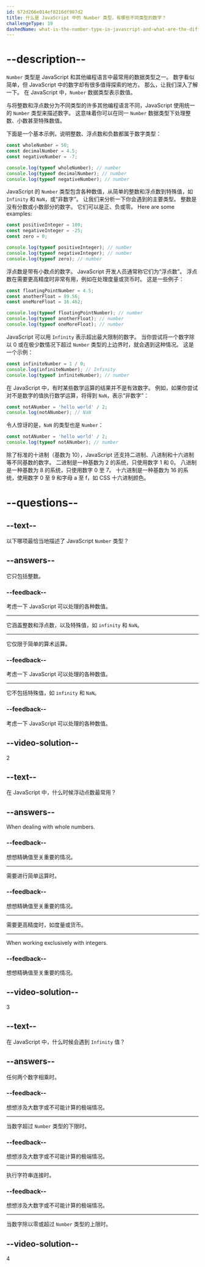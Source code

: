 ```yaml
---
id: 672d266e014ef8216df987d2
title: 什么是 JavaScript 中的 Number 类型，有哪些不同类型的数字？
challengeType: 19
dashedName: what-is-the-number-type-in-javascript-and-what-are-the-different-types-of-numbers-available
---
```


# --description--

`Number` 类型是 JavaScript 和其他编程语言中最常用的数据类型之一。 数字看似简单，但 JavaScript 中的数字却有很多值得探索的地方。 那么，让我们深入了解一下。 在 JavaScript 中，`Number` 数据类型表示数值。

与将整数和浮点数分为不同类型的许多其他编程语言不同，JavaScript 使用统一的 `Number` 类型来描述数字。 这意味着你可以在同一 `Number` 数据类型下处理整数、小数甚至特殊数值。

下面是一个基本示例，说明整数、浮点数和负数都属于数字类型：

```js
const wholeNumber = 50;
const decimalNumber = 4.5;
const negativeNumber = -7;

console.log(typeof wholeNumber); // number
console.log(typeof decimalNumber); // number
console.log(typeof negativeNumber); // number
```

JavaScript 的 `Number` 类型包含各种数值，从简单的整数和浮点数到特殊值，如 `Infinity` 和 `NaN`，或“非数字”。 让我们来分析一下你会遇到的主要类型。 整数是没有分数或小数部分的数字。 它们可以是正、负或零。 Here are some examples:

```js
const positiveInteger = 100;
const negativeInteger = -25;
const zero = 0;

console.log(typeof positiveInteger); // number
console.log(typeof negativeInteger); // number
console.log(typeof zero); // number
```

浮点数是带有小数点的数字。 JavaScript 开发人员通常称它们为“浮点数”。 浮点数在需要更高精度时非常有用，例如在处理度量或货币时。 这是一些例子：

```js
const floatingPointNumber = 4.5;
const anotherFloat = 89.56;
const oneMoreFloat = 16.462;

console.log(typeof floatingPointNumber); // number
console.log(typeof anotherFloat); // number
console.log(typeof oneMoreFloat); // number
```

JavaScript 可以用 `Infinity` 表示超出最大限制的数字。 当你尝试将一个数字除以 0 或在极少数情况下超过 `Number` 类型的上边界时，就会遇到这种情况。 这是一个示例：

```js
const infiniteNumber = 1 / 0;
console.log(infiniteNumber); // Infinity
console.log(typeof infiniteNumber); // number
```

在 JavaScript 中，有时某些数学运算的结果并不是有效数字。 例如，如果你尝试对不是数字的值执行数学运算，将得到 `NaN`，表示“非数字”：

```js
const notANumber = 'hello world' / 2;
console.log(notANumber); // NaN
```

令人惊讶的是，`NaN` 的类型也是 `Number`：

```js
const notANumber = 'hello world' / 2;
console.log(typeof notANumber); // number
```

除了标准的十进制（基数为 10），JavaScript 还支持二进制、八进制和十六进制等不同基数的数字。 二进制是一种基数为 2 的系统，只使用数字 1 和 0。 八进制是一种基数为 8 的系统，只使用数字 0 至 7。 十六进制是一种基数为 16 的系统，使用数字 0 至 9 和字母 a 至 f，如 CSS 十六进制颜色。

# --questions--

## --text--

以下哪项最恰当地描述了 JavaScript `Number` 类型？

## --answers--

它只包括整数。

### --feedback--

考虑一下 JavaScript 可以处理的各种数值。

---

它涵盖整数和浮点数，以及特殊值，如 `infinity` 和 `NaN`。

---

它仅限于简单的算术运算。

### --feedback--

考虑一下 JavaScript 可以处理的各种数值。

---

它不包括特殊值，如 `infinity` 和 `NaN`。

### --feedback--

考虑一下 JavaScript 可以处理的各种数值。

## --video-solution--

2

## --text--

在 JavaScript 中，什么时候浮动点数最常用？

## --answers--

When dealing with whole numbers.

### --feedback--

想想精确值至关重要的情况。

---

需要进行简单运算时。

### --feedback--

想想精确值至关重要的情况。

---

需要更高精度时，如度量或货币。

---

When working exclusively with integers.

### --feedback--

想想精确值至关重要的情况。

## --video-solution--

3

## --text--

在 JavaScript 中，什么时候会遇到 `Infinity` 值？

## --answers--

任何两个数字相乘时。

### --feedback--

想想涉及大数字或不可能计算的极端情况。

---

当数字超过 `Number` 类型的下限时。

### --feedback--

想想涉及大数字或不可能计算的极端情况。

---

执行字符串连接时。

### --feedback--

想想涉及大数字或不可能计算的极端情况。

---

当数字除以零或超过 `Number` 类型的上限时。

## --video-solution--

4

